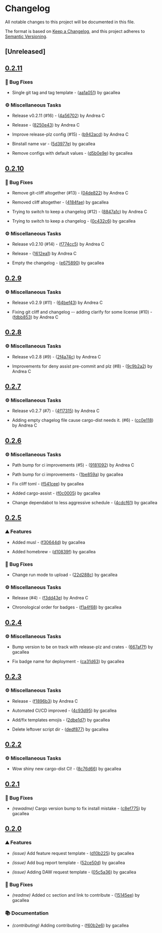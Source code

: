 # Changelog

All notable changes to this project will be documented in this file.

The format is based on [Keep a Changelog](https://keepachangelog.com/en/1.0.0/),
and this project adheres to [Semantic Versioning](https://semver.org/spec/v2.0.0.html).

## [Unreleased]

## [0.2.11](https://github.com/gacallea/freesound-credits/compare/v0.2.10..v0.2.11)

### 🐛 Bug Fixes

- Single git tag and tag template - ([aa1a051](https://github.com/gacallea/freesound-credits/commit/aa1a051824c405c06fb4677e9786f69a106d301a)) by gacallea


### ⚙️ Miscellaneous Tasks

- Release v0.2.11 (#16) - ([4a56702](https://github.com/gacallea/freesound-credits/commit/4a56702d40e16615bfc053fbd2fd5d5d38c5c530)) by Andrea C

- Release - ([8250e43](https://github.com/gacallea/freesound-credits/commit/8250e43dc0fefb786cd9326529b39fcb6db91e20)) by Andrea C

- Improve release-plz config (#15) - ([b942acd](https://github.com/gacallea/freesound-credits/commit/b942acdc5595dad560017d1f3cafdf7ef88404ca)) by Andrea C

- Binstall name var - ([5d3977e](https://github.com/gacallea/freesound-credits/commit/5d3977e081cda505f0998356abaee716f5e297d4)) by gacallea

- Remove configs with default values - ([d5b0e9e](https://github.com/gacallea/freesound-credits/commit/d5b0e9eb7ff69b23b0ce12ceada8010532cf8134)) by gacallea


## [0.2.10](https://github.com/gacallea/freesound-credits/compare/v0.2.9..v0.2.10)

### 🐛 Bug Fixes

- Remove git-cliff altogether (#13) - ([04de822](https://github.com/gacallea/freesound-credits/commit/04de8223600530d9c9488142e6accf29d4b5b5c5)) by Andrea C

- Removed cliff altogether - ([4184fae](https://github.com/gacallea/freesound-credits/commit/4184fae2bb61b4bcae32df55404ac28fbb38cf9c)) by gacallea

- Trying to switch to keep a changelog (#12) - ([8847a1c](https://github.com/gacallea/freesound-credits/commit/8847a1c6ba5f564ac5043e330aee4096d0687651)) by Andrea C

- Trying to switch to keep a changelog - ([0c432c6](https://github.com/gacallea/freesound-credits/commit/0c432c6557f379ba11b04484656d3e84ab803284)) by gacallea


### ⚙️ Miscellaneous Tasks

- Release v0.2.10 (#14) - ([f774cc5](https://github.com/gacallea/freesound-credits/commit/f774cc573c35fb67d29b4968b2444298541beb9b)) by Andrea C

- Release - ([1612ea1](https://github.com/gacallea/freesound-credits/commit/1612ea1b4b2f9948781091f8a80011ca54c0b3f5)) by Andrea C

- Empty the changelog - ([e675890](https://github.com/gacallea/freesound-credits/commit/e6758909169f591c42f22007b3d6d7c2fa0cf7f6)) by gacallea


## [0.2.9](https://github.com/gacallea/freesound-credits/compare/v0.2.8..v0.2.9)

### ⚙️ Miscellaneous Tasks

- Release v0.2.9 (#11) - ([64bef43](https://github.com/gacallea/freesound-credits/commit/64bef439a5b39a79f568fb3f87b80323b773ddea)) by Andrea C

- Fixing git cliff and changelog -- adding clarify for some license (#10) - ([fdbb853](https://github.com/gacallea/freesound-credits/commit/fdbb853dd1c2a73f10ae5d74e909f8a10a425423)) by Andrea C


## [0.2.8](https://github.com/gacallea/freesound-credits/compare/v0.2.7..v0.2.8)

### ⚙️ Miscellaneous Tasks

- Release v0.2.8 (#9) - ([2f4a74c](https://github.com/gacallea/freesound-credits/commit/2f4a74cc6b5ed7b19691b53b3dcb262353e008e6)) by Andrea C

- Improvements for deny assist pre-commit and plz (#8) - ([9c9b2a2](https://github.com/gacallea/freesound-credits/commit/9c9b2a212846aef18559dfda00550d9d901c2297)) by Andrea C


## [0.2.7](https://github.com/gacallea/freesound-credits/compare/v0.2.6..v0.2.7)

### ⚙️ Miscellaneous Tasks

- Release v0.2.7 (#7) - ([4f17315](https://github.com/gacallea/freesound-credits/commit/4f1731527441bbede6a8fb91fe79b0e5070087c1)) by Andrea C

- Adding empty chagelog file cause cargo-dist needs it. (#6) - ([cc0e118](https://github.com/gacallea/freesound-credits/commit/cc0e118c1ffcf57af6d01456d6cfced3bbfbe83f)) by Andrea C


## [0.2.6](https://github.com/gacallea/freesound-credits/compare/v0.2.5..v0.2.6)

### ⚙️ Miscellaneous Tasks

- Path bump for ci improvements (#5) - ([9181092](https://github.com/gacallea/freesound-credits/commit/9181092e24499ea91b23def027cbff0e5fc54a77)) by Andrea C

- Path bump for ci improvements - ([1be859a](https://github.com/gacallea/freesound-credits/commit/1be859a751359d4114fda6002cf33409d2597448)) by gacallea

- Fix cliff toml - ([f541cee](https://github.com/gacallea/freesound-credits/commit/f541cee669415cbfab3db0c198ec83148fb92690)) by gacallea

- Added cargo-assist - ([f0c0005](https://github.com/gacallea/freesound-credits/commit/f0c0005f42ae8d853c0ba2be72b1cee787ac9e0f)) by gacallea

- Change dependabot to less aggressive schedule - ([4cdcf61](https://github.com/gacallea/freesound-credits/commit/4cdcf612e6a11f66f5ec29981f92aa7027f387cb)) by gacallea


## [0.2.5](https://github.com/gacallea/freesound-credits/compare/v0.2.4..v0.2.5)

### ⛰️  Features

- Added musl - ([f30644d](https://github.com/gacallea/freesound-credits/commit/f30644d070dd8b9472905b8da1c1b4d10283bb7c)) by gacallea

- Added homebrew - ([d10839f](https://github.com/gacallea/freesound-credits/commit/d10839fe941eff7348926c2ac962b1da4f406410)) by gacallea


### 🐛 Bug Fixes

- Change run mode to upload - ([22d288c](https://github.com/gacallea/freesound-credits/commit/22d288c0fc6c4d74a8a83ef09f0b72b3642d2be7)) by gacallea


### ⚙️ Miscellaneous Tasks

- Release (#4) - ([f3dd43e](https://github.com/gacallea/freesound-credits/commit/f3dd43ec5a057f6eafe2fff01d8fc0f6e5f346f3)) by Andrea C

- Chronological order for badges - ([f1a4f68](https://github.com/gacallea/freesound-credits/commit/f1a4f68a2939cb6da3d581640f4739c88f559095)) by gacallea


## [0.2.4](https://github.com/gacallea/freesound-credits/compare/v0.2.3..v0.2.4)

### ⚙️ Miscellaneous Tasks

- Bump version to be on track with release-plz and crates - ([667af7f](https://github.com/gacallea/freesound-credits/commit/667af7f8979586f19653e6f69f142a9e0f174b33)) by gacallea

- Fix badge name for deployment - ([ca31d63](https://github.com/gacallea/freesound-credits/commit/ca31d6337ac6812f16661c0bbd64e87b244d717b)) by gacallea


## [0.2.3](https://github.com/gacallea/freesound-credits/compare/v0.2.2..v0.2.3)

### ⚙️ Miscellaneous Tasks

- Release - ([f1896b3](https://github.com/gacallea/freesound-credits/commit/f1896b3e55b7f04a06f41c65af9f6e5c232f9956)) by Andrea C

- Automated CI/CD improved - ([4c93d95](https://github.com/gacallea/freesound-credits/commit/4c93d9528189655a75d18b72d9192cbc67526a45)) by gacallea

- Add/fix templates emojis - ([2dbe1d7](https://github.com/gacallea/freesound-credits/commit/2dbe1d746a34399b8d405568ea7391c781ed344c)) by gacallea

- Delete leftover script dir - ([dedf877](https://github.com/gacallea/freesound-credits/commit/dedf8777f5f8a5209bd8b7ccb5c4b0a59d126304)) by gacallea


## [0.2.2](https://github.com/gacallea/freesound-credits/compare/v0.2.1..v0.2.2)

### ⚙️ Miscellaneous Tasks

- Wow shiny new cargo-dist CI! - ([8c76d66](https://github.com/gacallea/freesound-credits/commit/8c76d6682c05a8bd5200abb6d71d68941b19ec99)) by gacallea


## [0.2.1](https://github.com/gacallea/freesound-credits/compare/v0.2.0..v0.2.1)

### 🐛 Bug Fixes

- *(rewadme)* Cargo version bump to fix install mistake - ([c8ef775](https://github.com/gacallea/freesound-credits/commit/c8ef775ea3527920b2df8c9a78eb37421e76c421)) by gacallea


## [0.2.0](https://github.com/gacallea/freesound-credits/compare/v0.1.2..v0.2.0)

### ⛰️  Features

- *(issue)* Add feature request template - ([d10b225](https://github.com/gacallea/freesound-credits/commit/d10b225da2e5d2e287cf546c34e0b1cb7ad7d555)) by gacallea

- *(issue)* Add bug report template - ([52ce50d](https://github.com/gacallea/freesound-credits/commit/52ce50d795dd765805a7b8683901b2b6f3ab89f7)) by gacallea

- *(issue)* Adding DAW request template - ([05c5a36](https://github.com/gacallea/freesound-credits/commit/05c5a36eec0cfb98146e04d367679b57ae9c7910)) by gacallea


### 🐛 Bug Fixes

- *(readme)* Added cc section and link to contribute - ([15145ee](https://github.com/gacallea/freesound-credits/commit/15145ee337c1d63e70a28add8caa7fbbb1ecac29)) by gacallea


### 📚 Documentation

- *(contributing)* Adding contributing - ([f60b2e6](https://github.com/gacallea/freesound-credits/commit/f60b2e64844de98f61eea81a4967a4a06846baba)) by gacallea


